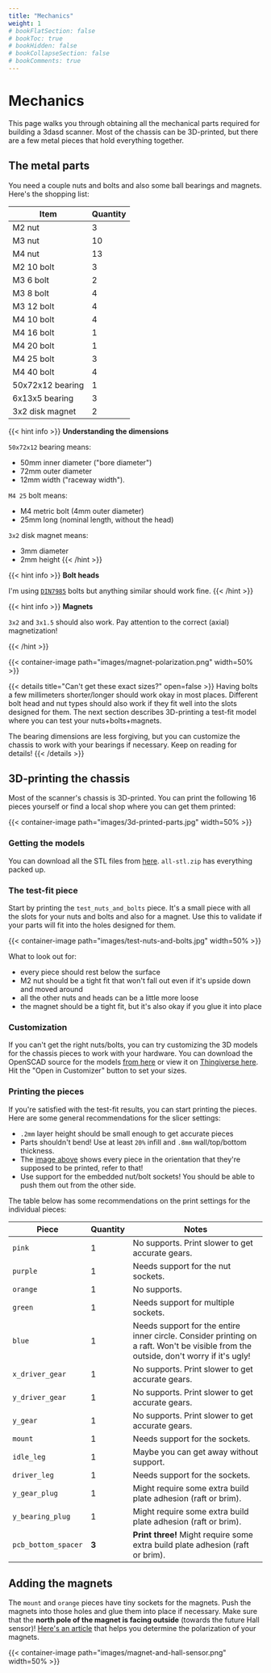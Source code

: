 ```yaml
---
title: "Mechanics"
weight: 1
# bookFlatSection: false
# bookToc: true
# bookHidden: false
# bookCollapseSection: false
# bookComments: true
---
```


# Mechanics

This page walks you through obtaining all the mechanical parts required for
building a 3dasd scanner. Most of the chassis can be 3D-printed, but there are
a few metal pieces that hold everything together.

## The metal parts

You need a couple nuts and bolts and also some ball bearings and magnets. Here's
the shopping list:

| Item              | Quantity |
|-------------------|------|
| M2 nut            | 3  |
| M3 nut            | 10 |
| M4 nut            | 13 |
| M2 10 bolt        | 3 |
| M3 6 bolt         | 2 |
| M3 8 bolt         | 4 |
| M3 12 bolt        | 4 |
| M4 10 bolt        | 4 |
| M4 16 bolt        | 1 |
| M4 20 bolt        | 1 |
| M4 25 bolt        | 3 |
| M4 40 bolt        | 4 |
| 50x72x12 bearing  | 1 |
| 6x13x5 bearing    | 3 |
| 3x2 disk magnet   | 2 |

{{< hint info >}}
**Understanding the dimensions**

`50x72x12` bearing means:
- 50mm inner diameter ("bore diameter")
- 72mm outer diameter
- 12mm width ("raceway width").

`M4 25` bolt means:
- M4 metric bolt (4mm outer diameter)
- 25mm long (nominal length, without the head)

`3x2` disk magnet means:
- 3mm diameter
- 2mm height
{{< /hint >}}

{{< hint info >}}
**Bolt heads**

I'm using [`DIN7985`](https://www.fasteners.eu/standards/DIN/7985/) bolts but
anything similar should work fine.
{{< /hint >}}

{{< hint info >}}
**Magnets**

`3x2` and `3x1.5` should also work. Pay attention to the correct (axial)
magnetization!

{{< /hint >}}

{{< container-image path="images/magnet-polarization.png" width=50% >}}

{{< details title="Can't get these exact sizes?" open=false >}}
Having bolts a few millimeters shorter/longer should work okay in most places.
Different bolt head and nut types should also work if they fit well into the
slots designed for them. The next section describes 3D-printing a test-fit
model where you can test your nuts+bolts+magnets.

The bearing dimensions are
less forgiving, but you can customize the chassis to work with your bearings
if necessary. Keep on reading for details!
{{< /details >}}

## 3D-printing the chassis

Most of the scanner's chassis is 3D-printed. You can print the following 16
pieces yourself or find a local shop where you can get them printed:

{{< container-image path="images/3d-printed-parts.jpg" width=50% >}}

### Getting the models

You can download all the STL files from
[here](https://github.com/3dasd/lidar-scad/releases/latest).
`all-stl.zip` has everything packed up.

### The test-fit piece

Start by printing the `test_nuts_and_bolts` piece. It's a small piece
with all the slots for your nuts and bolts and also for a magnet. Use this to
validate if your parts will fit into the holes designed for them.

{{< container-image path="images/test-nuts-and-bolts.jpg" width=50% >}}

What to look out for:
- every piece should rest below the surface
- M2 nut should be a tight fit that won't fall out even if it's upside down and
moved around
- all the other nuts and heads can be a little more loose
- the magnet should be a tight fit, but it's also okay if you glue it into place

### Customization

If you can't get the right nuts/bolts, you can try customizing the 3D models for
the chassis pieces to work with your hardware. You can download the OpenSCAD
source for the models
[from here](https://github.com/3dasd/lidar-scad/blob/master/scanner.scad)
or view it on
[Thingiverse here](https://www.thingiverse.com/thing:4870012). Hit the "Open in
Customizer" button to set your sizes.

### Printing the pieces

If you're satisfied with the test-fit results, you can start printing the
pieces. Here are some general recommendations for the slicer settings:
- `.2mm` layer height should be small enough to get accurate pieces
- Parts shouldn't bend! Use at least `20%` infill and `.8mm` wall/top/bottom
thickness.
- The [image above](/images/3d-printed-parts.jpg) shows every piece in the orientation that they're supposed
to be printed, refer to that!
- Use support for the embedded nut/bolt sockets! You should be able to push them
out from the other side.

The table below has some recommendations on the print settings for the
individual pieces:

| Piece               | Quantity | Notes |
|---------------------|----------|-------|
| `pink`              | 1        | No supports. Print slower to get accurate gears. |
| `purple`            | 1        | Needs support for the nut sockets. |
| `orange`            | 1        | No supports. |
| `green`             | 1        | Needs support for multiple sockets. |
| `blue`              | 1        | Needs support for the entire inner circle. Consider printing on a raft. Won't be visible from the outside, don't worry if it's ugly! |
| `x_driver_gear`     | 1        | No supports. Print slower to get accurate gears. |
| `y_driver_gear`     | 1        | No supports. Print slower to get accurate gears. |
| `y_gear`            | 1        | No supports. Print slower to get accurate gears. |
| `mount`             | 1        | Needs support for the sockets. |
| `idle_leg`          | 1        | Maybe you can get away without support. |
| `driver_leg`        | 1        | Needs support for the sockets. |
| `y_gear_plug`       | 1        | Might require some extra build plate adhesion (raft or brim). |
| `y_bearing_plug`    | 1        | Might require some extra build plate adhesion (raft or brim). |
| `pcb_bottom_spacer` | **3**    | **Print three!** Might require some extra build plate adhesion (raft or brim). |

## Adding the magnets

The `mount` and `orange` pieces have tiny sockets for the magnets. Push the
magnets into those holes and glue them into place if necessary. Make sure that
the **north pole of the magnet is facing outside** (towards the future Hall
sensor)!
[Here's an article](https://www.stanfordmagnets.com/how-to-determine-north-and-south-pole-of-magnet.html)
that helps you determine the polarization of your magnets.

{{< container-image path="images/magnet-and-hall-sensor.png" width=50% >}}